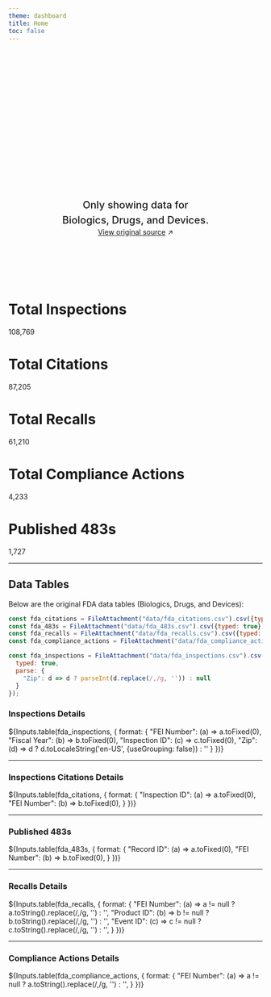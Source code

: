 ```yaml
---
theme: dashboard
title: Home
toc: false
---
```


<style>

.hero {
  display: flex;
  flex-direction: column;
  align-items: center;
  font-family: var(--sans-serif);
  margin: 4rem 0 8rem;
  text-wrap: balance;
  text-align: center;
}

.hero h1 {
  margin: 2rem 0;
  max-width: none;
  font-size: 14vw;
  font-weight: 900;
  line-height: 1;
  background: linear-gradient(30deg, var(--theme-foreground-focus), currentColor);
  -webkit-background-clip: text;
  -webkit-text-fill-color: transparent;
  background-clip: text;
}

.hero h2 {
  margin: 0;
  max-width: 34em;
  font-size: 20px;
  font-style: initial;
  font-weight: 500;
  line-height: 1.5;
  color: var(--theme-foreground-muted);
}

@media (min-width: 640px) {
  .hero h1 {
    font-size: 90px;
  }
}

</style>

<div class="hero">
  <h1>FDA Dashboards</h1>
  <h2>Only showing data for Biologics, Drugs, and Devices.</h2>
  <a href="https://datadashboard.fda.gov/ora/cd/index.htm">View original source<span style="display: inline-block; margin-left: 0.25rem;">↗︎</span></a>
</div>

<div class="grid grid-cols-3">
  <div class="card"><h1>Total Inspections</h1>108,769</div>
  <div class="card"><h1>Total Citations</h1>87,205</div>
  <div class="card"><h1>Total Recalls</h1>61,210</div>
  <div class="card"><h1>Total Compliance Actions</h1>4,233</div>
  <div class="card"><h1>Published 483s</h1>1,727</div>
</div>

---

## Data Tables

Below are the original FDA data tables (Biologics, Drugs, and Devices):

<!-- Load and transform the data -->

```js
const fda_citations = FileAttachment("data/fda_citations.csv").csv({typed: true});
const fda_483s = FileAttachment("data/fda_483s.csv").csv({typed: true});
const fda_recalls = FileAttachment("data/fda_recalls.csv").csv({typed: true});
const fda_compliance_actions = FileAttachment("data/fda_compliance_actions.csv").csv({typed: true});
```

```js
const fda_inspections = FileAttachment("data/fda_inspections.csv").csv({
  typed: true,
  parse: {
    "Zip": d => d ? parseInt(d.replace(/,/g, '')) : null
  }
});
```

### Inspections Details
<div class="card">
  ${Inputs.table(fda_inspections, {
    format: {
      "FEI Number": (a) => a.toFixed(0),
      "Fiscal Year": (b) => b.toFixed(0),
      "Inspection ID": (c) => c.toFixed(0),
      "Zip": (d) => d ? d.toLocaleString('en-US', {useGrouping: false}) : ''
    }
  })}
</div>

---

### Inspections Citations Details
<div class="card">
  ${Inputs.table(fda_citations, {
    format: {
      "Inspection ID": (a) => a.toFixed(0),
      "FEI Number": (b) => b.toFixed(0),
    }
  })}
</div>

---

### Published 483s
<div class="card">
  ${Inputs.table(fda_483s, {
    format: {
      "Record ID": (a) => a.toFixed(0),
      "FEI Number": (b) => b.toFixed(0),
    }  
  })}
</div>

---

### Recalls Details
<div class="card">
  ${Inputs.table(fda_recalls, {
    format: {
      "FEI Number": (a) => a != null ? a.toString().replace(/,/g, '') : '',
      "Product ID": (b) => b != null ? b.toString().replace(/,/g, '') : '',
      "Event ID": (c) => c != null ? c.toString().replace(/,/g, '') : '',
    }
  })}
</div>

---

### Compliance Actions Details
<div class="card">
  ${Inputs.table(fda_compliance_actions, {
    format: {
      "FEI Number": (a) => a != null ? a.toString().replace(/,/g, '') : '',
    }
  })}
</div>